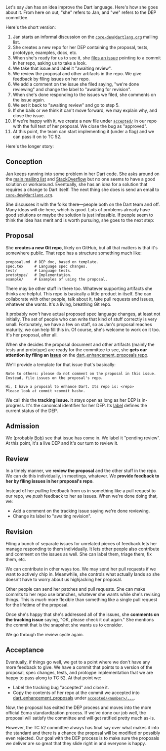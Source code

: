 Let's say Jan has an idea improve the Dart language. Here's how she goes about it. From here on out, "she" refers to Jan, and "we" refers to the DEP committee.

Here's the short version:

1. Jan starts an informal discussion on the [`core-dev@dartlang.org`][core-dev]
   mailing list.
2. She creates a new repo for her DEP containing the proposal, tests,
   prototype, examples, docs, etc.
3. When she's ready for us to see it, she [files an issue][issue] pointing to a
   commit in her repo, asking us to take a look.
4. We take that issue and label it "awaiting review".
5. We review the proposal and other artifacts in the repo. We give feedback by
   filing issues on her repo.
6. We add a comment on the issue she filed saying, "we're done reviewing" and
   change the label to "awaiting for revision".
7. When she's done responding to the issues we filed, she comments on the issue
   again.
8. We set it back to "awaiting review" and go to step 5.
9. If she bails or we think it can't move forward, we may explain why, and
   close the issue.
10. If we're happy with it, we create a new file under [`accepted/`][accepted]
    in our repo with the full text of her proposal. We close the bug as
    "approved".
11. At this point, the team can start implementing it (under a flag) and we can
    pass it on to TC 52.

[core-dev]: https://groups.google.com/a/dartlang.org/forum/#!forum/core-dev
[issue]: https://github.com/dart-lang/dart_enhancement_proposals/issues
[accepted]: https://github.com/dart-lang/dart_enhancement_proposals/tree/master/accepted

Here's the longer story:

## Conception

Jan keeps running into some problem in her Dart code. She asks around on the
[main mailing list][misc] and [StackOverflow][] but no one seems to have a good
solution or workaround. Eventually, she has an idea for a solution that
requires a change to Dart itself. The next thing she does is send an email to
[`core-dev@dartlang.org`][core-dev].

[misc]: https://groups.google.com/a/dartlang.org/forum/#!forum/misc
[stackoverflow]: http://stackoverflow.com/tags/dart

She discusses it with the folks there—people both on the Dart team and off.
Many ideas will die here, which is good. Lots of problems already have good
solutions or maybe the solution is just infeasible. If people seem to think the
idea has merit and is worth pursuing, she goes to the next step:

## Proposal

She **creates a new Git repo**, likely on GitHub, but all that matters is that
it's somewhere public. That repo has a structure something much like:

    proposal.md  # DEP doc, based on template.
    spec.tex     # Language spec changes.
    test/        # Language tests.
    prototype/   # Implementation.
    example/     # Examples of using the proposal.

There may be other stuff in there too. Whatever supporting artifacts she thinks
are helpful. This repo is basically a little product in itself. She can
collaborate with other people, talk about it, take pull requests and issues,
whatever she wants. It's a living, breathing Git repo.

It probably *won't* have actual proposed spec language changes, at least not
initially. The set of people who can write that kind of stuff correctly is very
small. Fortunately, we have a few on staff, so as Jan's proposal reaches
maturity, we can help fill this in. Of course, she's welcome to work on it too.
It's her proposal, after all.

When she decides the proposal document and other artifacts (mainly the tests
and prototype) are ready for the committee to see, she **gets our attention by
filing an [issue][]** on the [dart_enhancement_proposals repo][dep repo].

[dep repo]: https://github.com/dart-lang/dart_enhancement_proposals

We'll provide a template for that issue that's basically:

    Note to others: please do not comment on the proposal in this issue.
    Instead, file issues on the proposal's repo.

    Hi, I have a proposal to enhance Dart. Its repo is: <repo>
    Please look at commit <commit hash>.

We call this the **tracking issue.** It stays open as long as her DEP is
in-progress. It's the canonical identifier for her DEP. Its [label][] defines
the current status of the DEP.

[label]: https://github.com/dart-lang/dart_enhancement_proposals/labels

## Admission

We (probably [Bob][]) see that issue has come in. We label it "pending review".
At this point, it's a live DEP and it's our turn to review it.

[bob]: https://github.com/munificent

## Review

In a timely manner, we **review the proposal** and the other stuff in the repo.
We can do this individually, in meetings, whatever. We **provide feedback to
her by filing issues in her proposal's repo**.

Instead of her *pulling* feedback from us in something like a pull request to
our repo, we *push* feedback to her as issues. When we're done doing that, we:

* Add a comment on the tracking issue saying we're done reviewing.
* Change its label to "awaiting revision".

## Revision

Filing a bunch of separate issues for unrelated pieces of feedback lets her
manage responding to them individually. It lets other people also contribute
and comment on the issues as well. She can label them, triage them, fix them,
etc.

We can contribute in other ways too. We may send her pull requests if we want
to actively chip in. Meanwhile, she controls what actually lands so she doesn't
have to worry about us highjacking her proposal.

Other people can send her patches and pull requests. She can make commits to
her repo use branches, whatever she wants while she's revising things. This is
*much* more flexible than something like a single pull request for the lifetime
of the proposal.

Once she's happy that she's addressed all of the issues, she **comments on the
tracking issue** saying, "OK, please check it out again." She mentions the
commit that is the snapshot she wants us to consider.

We go through the review cycle again.

## Acceptance

Eventually, if things go well, we get to a point where we don't have any more
feedback to give. We have a commit that points to a version of the proposal,
spec changes, tests, and protoype implementation that we are happy to pass
along to TC 52. At that point we:

* Label the tracking bug "accepted" and close it.
* Copy the contents of her repo at the commit we accepted into
  [dart_enhancement_proposals][dep repo] under
  [`accepted/<number>/...`][accepted].

Now, the proposal has exited the DEP process and moves into the more official
Ecma standardization process. If we've done our job well, the proposal will
satisfy the committee and will get ratified pretty much as-is.

However, the TC 52 committee always has final say over what makes it into the
standard and there is a chance the proposal will be modified or possibly even
rejected. Our goal with the DEP process is to make sure the proposals we
deliver are so great that they slide right in and everyone is happy.
